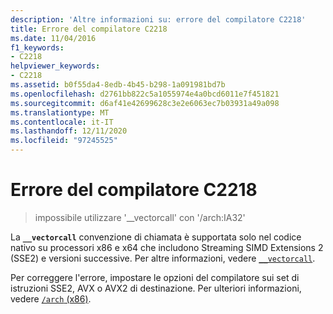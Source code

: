 ```yaml
---
description: 'Altre informazioni su: errore del compilatore C2218'
title: Errore del compilatore C2218
ms.date: 11/04/2016
f1_keywords:
- C2218
helpviewer_keywords:
- C2218
ms.assetid: b0f55da4-8edb-4b45-b298-1a091981bd7b
ms.openlocfilehash: d2761bb822c5a1055974e4a0bcd6011e7f451821
ms.sourcegitcommit: d6af41e42699628c3e2e6063ec7b03931a49a098
ms.translationtype: MT
ms.contentlocale: it-IT
ms.lasthandoff: 12/11/2020
ms.locfileid: "97245525"
---
```

# <a name="compiler-error-c2218"></a>Errore del compilatore C2218

> impossibile utilizzare '__vectorcall' con '/arch:IA32'

La **`__vectorcall`** convenzione di chiamata è supportata solo nel codice nativo su processori x86 e x64 che includono Streaming SIMD Extensions 2 (SSE2) e versioni successive. Per altre informazioni, vedere [`__vectorcall`](../../cpp/vectorcall.md).

Per correggere l'errore, impostare le opzioni del compilatore sui set di istruzioni SSE2, AVX o AVX2 di destinazione. Per ulteriori informazioni, vedere [ `/arch` (x86)](../../build/reference/arch-x86.md).
